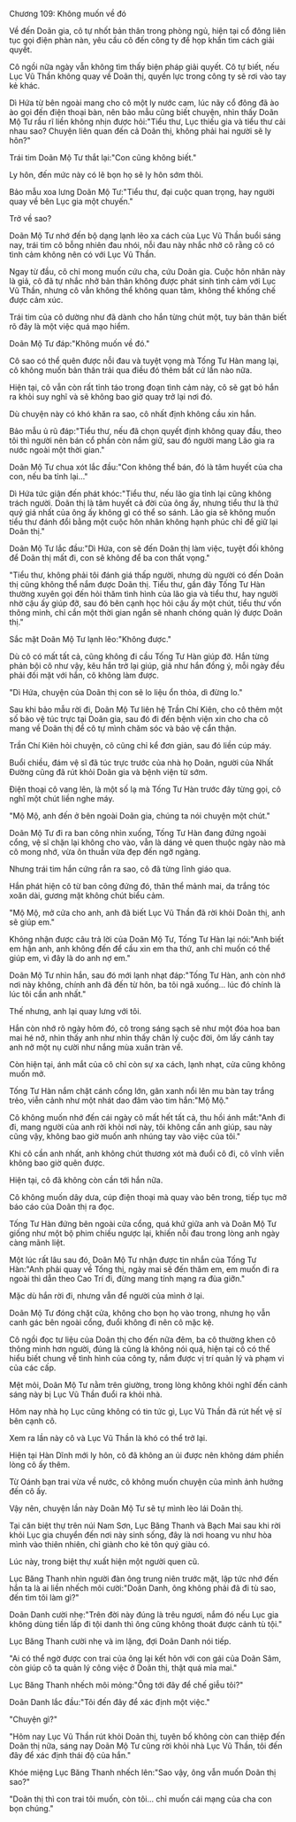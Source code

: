 




Chương 109: Không muốn về đó


Về đến Doãn gia, cô tự nhốt bản thân trong phòng ngủ, hiện tại cổ đông liên tục gọi điện phàn nàn, yêu cầu cô đến công ty để họp khẩn tìm cách giải quyết.

Cô ngồi nữa ngày vẫn không tìm thấy biện pháp giải quyết. Cô tự biết, nếu Lục Vũ Thần không quay về Doãn thị, quyền lực trong công ty sẽ rơi vào tay kẻ khác.

Dì Hứa từ bên ngoài mang cho cô một ly nước cam, lúc nãy cổ đông đã ào ào gọi đến điện thoại bàn, nên bảo mẫu cũng biết chuyện, nhìn thấy Doãn Mộ Tư rầu rĩ liền không nhịn được hỏi:"Tiểu thư, Lục thiếu gia và tiểu thư cải nhau sao? Chuyện liên quan đến cả Doãn thị, không phải hai người sẽ ly hôn?"

Trái tim Doãn Mộ Tư thắt lại:"Con cũng không biết."

Ly hôn, đến mức này có lẽ bọn họ sẽ ly hôn sớm thôi.

Bảo mẫu xoa lưng Doãn Mộ Tư:"Tiểu thư, đại cuộc quan trọng, hay người quay về bên Lục gia một chuyến."

Trở về sao?

Doãn Mộ Tư nhớ đến bộ dạng lạnh lẽo xa cách của Lục Vũ Thần buổi sáng nay, trái tim cô bỗng nhiên đau nhói, nỗi đau này nhắc nhở cô rằng cô có tình cảm không nên có với Lục Vũ Thần.

Ngay từ đầu, cô chỉ mong muốn cứu cha, cứu Doãn gia. Cuộc hôn nhân này là giả, cô đã tự nhắc nhở bản thân không được phát sinh tình cảm với Lục Vũ Thần, nhưng cô vẫn không thể không quan tâm, không thể khống chế được cảm xúc.

Trái tim của cô dường như đã dành cho hắn từng chút một, tuy bản thân biết rõ đây là một việc quá mạo hiểm.

Doãn Mộ Tư đáp:"Không muốn về đó."

Cô sao có thể quên được nỗi đau và tuyệt vọng mà Tống Tư Hàn mang lại, cô không muốn bản thân trải qua điều đó thêm bất cứ lần nào nữa.

Hiện tại, cô vẫn còn rất tỉnh táo trong đoạn tình cảm này, cô sẽ gạt bỏ hắn ra khỏi suy nghĩ và sẽ không bao giờ quay trở lại nơi đó.

Dù chuyện này có khó khăn ra sao, cô nhất định không cầu xin hắn.

Bảo mẫu ủ rũ đáp:"Tiểu thư, nếu đã chọn quyết định không quay đầu, theo tôi thì người nên bán cổ phần còn nắm giữ, sau đó người mang Lão gia ra nước ngoài một thời gian."

Doãn Mộ Tư chua xót lắc đầu:"Con không thể bán, đó là tâm huyết của cha con, nếu ba tỉnh lại…"

Dì Hứa tức giận đến phát khóc:"Tiểu thư, nếu lão gia tỉnh lại cũng không trách người. Doãn thị là tâm huyết cả đời của ông ấy, nhưng tiểu thư là thứ quý giá nhất của ông ấy không gì có thể so sánh. Lão gia sẽ không muốn tiểu thư đánh đổi bằng một cuộc hôn nhân không hạnh phúc chỉ để giữ lại Doãn thị."

Doãn Mộ Tư lắc đầu:"Dì Hứa, con sẽ đến Doãn thị làm việc, tuyệt đối không để Doãn thị mất đi, con sẽ không để ba con thất vọng."

"Tiểu thư, không phải tôi đánh giá thấp người, nhưng dù người có đến Doãn thị cũng không thể nắm được Doãn thị. Tiểu thư, gần đây Tống Tư Hàn thường xuyên gọi đến hỏi thăm tình hình của lão gia và tiểu thư, hay người nhờ cậu ấy giúp đỡ, sau đó bên cạnh học hỏi cậu ấy một chút, tiểu thư vốn thông minh, chỉ cần một thời gian ngắn sẽ nhanh chóng quản lý được Doãn thị."

Sắc mặt Doãn Mộ Tư lạnh lẽo:"Không được."

Dù cô có mất tất cả, cũng không đi cầu Tống Tư Hàn giúp đỡ. Hắn từng phản bội cô như vậy, kêu hắn trở lại giúp, giả như hắn đồng ý, mỗi ngày đều phải đối mặt với hắn, cô không làm được.

"Dì Hứa, chuyện của Doãn thị con sẽ lo liệu ổn thỏa, dì đừng lo."

Sau khi bảo mẫu rời đi, Doãn Mộ Tư liên hệ Trần Chí Kiên, cho cô thêm một số bảo vệ túc trực tại Doãn gia, sau đó đi đến bệnh viện xin cho cha cô mang về Doãn thị để cô tự mình chăm sóc và bảo vệ cẩn thận.

Trần Chí Kiên hỏi chuyện, cô cũng chỉ kể đơn giản, sau đó liền cúp máy.

Buổi chiều, đám vệ sĩ đã túc trực trước của nhà họ Doãn, người của Nhất Đường cũng đã rút khỏi Doãn gia và bệnh viện từ sớm.

Điện thoại cô vang lên, là một số lạ mà Tống Tư Hàn trước đây từng gọi, cô nghĩ một chút liền nghe máy.

"Mộ Mộ, anh đến ở bên ngoài Doãn gia, chúng ta nói chuyện một chút."

Doãn Mộ Tư đi ra ban công nhìn xuống, Tống Tư Hàn đang đứng ngoài cổng, vệ sĩ chặn lại không cho vào, vẫn là dáng vẻ quen thuộc ngày nào mà cô mong nhớ, vừa ôn thuần vừa đẹp đến ngỡ ngàng.

Nhưng trái tim hắn cứng rắn ra sao, cô đã từng lĩnh giáo qua.

Hắn phát hiện cô từ ban công đứng đó, thân thể mảnh mai, da trắng tóc xoăn dài, gương mặt không chút biểu cảm.

"Mộ Mộ, mở cửa cho anh, anh đã biết Lục Vũ Thần đã rời khỏi Doãn thị, anh sẽ giúp em."

Không nhận được câu trả lời của Doãn Mộ Tư, Tống Tư Hàn lại nói:"Anh biết em hận anh, anh không đến để cầu xin em tha thứ, anh chỉ muốn có thể giúp em, vì đây là do anh nợ em."

Doãn Mộ Tư nhìn hắn, sau đó mới lạnh nhạt đáp:"Tống Tư Hàn, anh còn nhớ nơi này không, chính anh đã đến từ hôn, ba tôi ngã xuống… lúc đó chính là lúc tôi cần anh nhất."

Thế nhưng, anh lại quay lưng với tôi.

Hắn còn nhớ rõ ngày hôm đó, cô trong sáng sạch sẽ như một đóa hoa ban mai hé nở, nhìn thấy anh như nhìn thấy chân lý cuộc đời, ôm lấy cánh tay anh nở một nụ cười như nắng mùa xuân tràn về.

Còn hiện tại, ánh mắt của cô chỉ còn sự xa cách, lạnh nhạt, cửa cũng không muốn mở.

Tống Tư Hàn nắm chặt cánh cổng lớn, gân xanh nổi lên mu bàn tay trắng trẻo, viễn cảnh như một nhát dao đâm vào tim hắn:"Mộ Mộ."

Cô không muốn nhớ đến cái ngày cô mất hết tất cả, thu hồi ánh mắt:"Anh đi đi, mang người của anh rời khỏi nơi này, tôi không cần anh giúp, sau này cũng vậy, không bao giờ muốn anh nhúng tay vào việc của tôi."

Khi cô cần anh nhất, anh không chút thương xót mà đuổi cô đi, cô vĩnh viễn không bao giờ quên được.

Hiện tại, cô đã không còn cần tới hắn nữa.

Cô không muốn dây dưa, cúp điện thoại mà quay vào bên trong, tiếp tục mở báo cáo của Doãn thị ra đọc.

Tống Tư Hàn đứng bên ngoài cửa cổng, quá khứ giữa anh và Doãn Mộ Tư giống như một bộ phim chiếu ngược lại, khiến nỗi đau trong lòng anh ngày càng mãnh liệt.

Một lúc rất lâu sau đó, Doãn Mộ Tư nhận được tin nhắn của Tống Tư Hàn:"Anh phải quay về Tống thị, ngày mai sẽ đến thăm em, em muốn đi ra ngoài thì dẫn theo Cao Trí đi, đừng mang tính mạng ra đùa giỡn."

Mặc dù hắn rời đi, nhưng vẫn để người của mình ở lại.

Doãn Mộ Tư đóng chặt cửa, không cho bọn họ vào trong, nhưng họ vẫn canh gác bên ngoài cổng, đuổi không đi nên cô mặc kệ.

Cô ngồi đọc tư liệu của Doãn thị cho đến nữa đêm, ba cô thường khen cô thông minh hơn người, đúng là cũng là không nói quá, hiện tại cô có thể hiểu biết chung về tình hình của công ty, nắm được vị trí quản lý và phạm vi của các cấp.

Mệt mỏi, Doãn Mộ Tư nằm trên giường, trong lòng không khỏi nghĩ đến cảnh sáng này bị Lục Vũ Thần đuổi ra khỏi nhà.

Hôm nay nhà họ Lục cũng không có tin tức gì, Lục Vũ Thần đã rút hết vệ sĩ bên cạnh cô.

Xem ra lần này cô và Lục Vũ Thần là khó có thể trở lại.

Hiện tại Hàn Dĩnh mới ly hôn, cô đã không an ủi được nên không dám phiền lòng cô ấy thêm.

Từ Oánh bạn trai vừa về nước, cô không muốn chuyện của mình ảnh hưởng đến cô ấy.

Vậy nên, chuyện lần này Doãn Mộ Tư sẽ tự mình lèo lái Doãn thị.

Tại căn biệt thự trên núi Nam Sơn, Lục Băng Thanh và Bạch Mai sau khi rời khỏi Lục gia chuyển đến nơi này sinh sống, đây là nơi hoang vu như hòa mình vào thiên nhiên, chỉ giành cho kẻ tôn quý giàu có.

Lúc này, trong biệt thự xuất hiện một người quen cũ.

Lục Băng Thanh nhìn người đàn ông trung niên trước mặt, lập tức nhớ đến hắn ta là ai liền nhếch môi cười:"Doãn Danh, ông không phải đã đi tù sao, đến tìm tôi làm gì?"

Doãn Danh cười nhẹ:"Trên đời này đúng là trêu ngươi, nắm đó nếu Lục gia không dùng tiền lấp đi tội danh thì ông cũng không thoát được cảnh tù tội."

Lục Băng Thanh cười nhẹ và im lặng, đợi Doãn Danh nói tiếp.

"Ai có thể ngờ được con trai của ông lại kết hôn với con gái của Doãn Sâm, còn giúp cô ta quản lý công việc ở Doãn thị, thật quá mỉa mai."

Lục Băng Thanh nhếch môi mỏng:"Ông tới đây để chế giễu tôi?"

Doãn Danh lắc đầu:"Tôi đến đây để xác định một việc."

"Chuyện gì?"

"Hôm nay Lục Vũ Thần rút khỏi Doãn thị, tuyên bố không còn can thiệp đến Doãn thị nữa, sáng nay Doãn Mộ Tư cũng rời khỏi nhà Lục Vũ Thần, tôi đến đây để xác định thái độ của hắn."

Khóe miệng Lục Băng Thanh nhếch lên:"Sao vậy, ông vẫn muốn Doãn thị sao?"

"Doãn thị thì con trai tôi muốn, còn tôi… chỉ muốn cái mạng của cha con bọn chúng."




